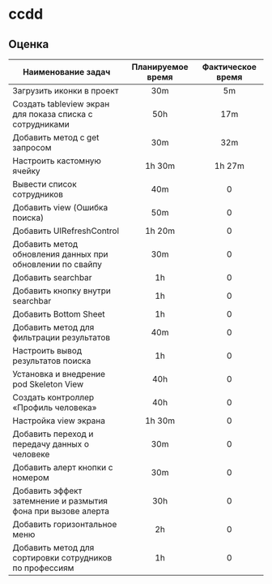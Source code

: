 # ccdd

## Оценка
Наименование задач  | Планируемое время | Фактическое время
------------- | :-------------: | :-------------:
Загрузить иконки в проект | 30m | 5m
Создать tableview экран для показа списка с сотрудниками | 50h | 17m
Добавить метод с get запросом | 30m | 32m
Настроить кастомную ячейку | 1h 30m | 1h 27m
Вывести список сотрудников | 40m | 0
Добавить view (Ошибка поиска) | 50m | 0
Добавить UIRefreshControl | 1h 20m | 0
Добавить метод обновления данных при обновлении по свайпу | 30m | 0
Добавить searchbar | 1h | 0
Добавить кнопку внутри searchbar  | 1h | 0
Добавить Bottom Sheet  | 1h | 0
Добавить метод для фильтрации результатов | 40m | 0
Настроить вывод результатов поиска | 1h | 0
Установка и внедрение pod Skeleton View | 40h | 0
Создать контроллер «Профиль человека» | 40h | 0
Настройка view экрана | 1h 30m | 0
Добавить переход и передачу данных о человеке | 30m | 0
Добавить алерт кнопки с номером | 30m | 0
Добавить эффект затемнение и размытия фона при вызове алерта | 30h | 0
Добавить горизонтальное меню | 2h | 0
Добавить метод для сортировки сотрудников по профессиям | 1h | 0
